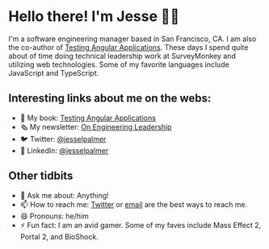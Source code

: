 # Hello there! I'm Jesse 👋🏾

I'm a software engineering manager based in San Francisco, CA. I am also the co-author of [Testing Angular Applications](https://www.manning.com/books/testing-angular-applications). These days I spend quite about of time doing technical leadership work at SurveyMonkey and utilizing web technologies. Some of my favorite languages include JavaScript and TypeScript.

## Interesting links about me on the webs:
- 📖 My book: [Testing Angular Applications](https://www.manning.com/books/testing-angular-applications)  
- 🗞️ My newsletter: [On Engineering Leadership](https://tinyletter.com/jesselpalmer)  
- 🐦 Twitter: [@jesselpalmer](https://twitter.com/jesselpalmer)
- 💼 LinkedIn: [@jesselpalmer](https://www.linkedin.com/in/jesselpalmer/)

## Other tidbits
- 💬 Ask me about: Anything!
- 📫 How to reach me: [Twitter](https://twitter.com/jesselpalmer) or [email](mailto:jesselpalmer.com) are the best ways to reach me.
- 😄 Pronouns: he/him
- ⚡ Fun fact: I am an avid gamer. Some of my faves include Mass Effect 2, Portal 2, and BioShock.

<!--
**jesselpalmer/jesselpalmer** is a ✨ _special_ ✨ repository because its `README.md` (this file) appears on your GitHub profile.

Here are some ideas to get you started:

- 🔭 I’m currently working on ...
- 🌱 I’m currently learning ...
- 👯 I’m looking to collaborate on ...
- 🤔 I’m looking for help with ...
- 💬 Ask me about: Anything!
- 📫 How to reach me: 
- 😄 Pronouns: he/him
- ⚡ Fun fact: I lear
-->
